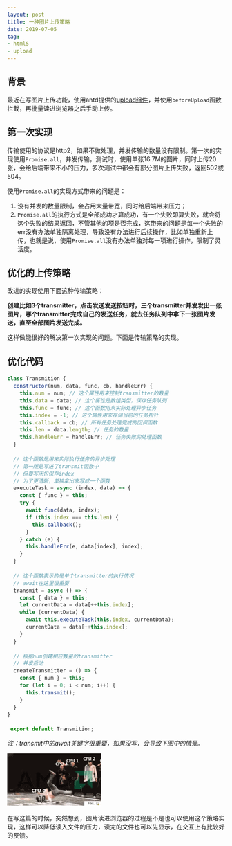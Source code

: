```yaml
---
layout: post
title: 一种图片上传策略
date: 2019-07-05
tag: 
- html5
- upload
---
```


## 背景

最近在写图片上传功能，使用antd提供的[upload组件](https://ant.design/components/upload-cn/)，并使用`beforeUpload`函数拦截，再批量读进浏览器之后手动上传。

## 第一次实现
传输使用的协议是http2，如果不做处理，并发传输的数量没有限制。第一次的实现使用`Promise.all`，并发传输，测试时，使用单张16.7M的图片，同时上传20张，会给后端带来不小的压力，多次测试中都会有部分图片上传失败，返回502或504。

使用`Promise.all`的实现方式带来的问题是：

1. 没有并发的数量限制，会占用大量带宽，同时给后端带来压力；
2. `Promise.all`的执行方式是全部成功才算成功，有一个失败即算失败，就会将这个失败的结果返回，不管其他的项是否完成，这带来的问题是每一个失败的err没有办法单独隔离处理，导致没有办法进行后续操作，比如单独重新上传，也就是说，使用`Promise.all`没有办法单独对每一项进行操作，限制了灵活度。

## 优化的上传策略

改进的实现使用下面这种传输策略：

**创建比如3个transmitter，点击发送发送按钮时，三个transmitter并发发出一张图片，哪个transmitter完成自己的发送任务，就去任务队列中拿下一张图片发送，直至全部图片发送完成。**

这样做能很好的解决第一次实现的问题。下面是传输策略的实现。

<!-- more -->

## 优化代码

```js
class Transmition {
  constructor(num, data, func, cb, handleErr) {
    this.num = num; // 这个属性用来控制transmitter的数量
    this.data = data; // 这个属性是数组类型，保存任务队列
    this.func = func; // 这个函数用来实际处理异步任务
    this.index = -1; // 这个属性用来存储当前的任务指针
    this.callback = cb; // 所有任务处理完成的回调函数
    this.len = data.length; // 任务的数量
    this.handleErr = handleErr; // 任务失败的处理函数
  }

  // 这个函数是用来实际执行任务的异步处理
  // 第一版是写进了transmit函数中
  // 但要写闭包保存index
  // 为了更清晰，单独拿出来写成一个函数
  executeTask = async (index, data) => {
    const { func } = this;
    try {
      await func(data, index);
      if (this.index === this.len) {
        this.callback();
      }
    } catch (e) {
      this.handleErr(e, data[index], index);
    }
  }

  // 这个函数表示的是单个transmitter的执行情况
  // await在这里很重要
  transmit = async () => {
    const { data } = this;
    let currentData = data[++this.index];
    while (currentData) {
      await this.executeTask(this.index, currentData);
      currentData = data[++this.index];
    }
  }

  // 根据num创建相应数量的transmitter
  // 并发启动
  createTransmitter = () => {
    const { num } = this;
    for (let i = 0; i < num; i++) {
      this.transmit();
    }
  }
}

 export default Transmition;

```

*注：transmit中的await关键字很重要，如果没写，会导致下图中的情景。*

![多核](/images/js/multipleCore.jpeg)

在写这篇的时候，突然想到，图片读进浏览器的过程是不是也可以使用这个策略实现，这样可以降低读入文件的压力，读完的文件也可以先显示，在交互上有比较好的反馈。